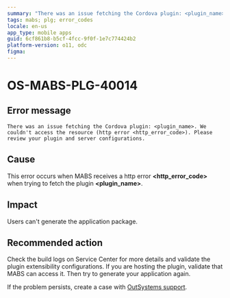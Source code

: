 ```yaml
---
summary: "There was an issue fetching the Cordova plugin: <plugin_name>. We couldn't access the resource (http error <http_error_code>). Please review your plugin and server configurations."
tags: mabs; plg; error_codes
locale: en-us
app_type: mobile apps
guid: 6cf861b8-b5cf-4fcc-9f0f-1e7c774424b2
platform-version: o11, odc
figma:
---
```


# OS-MABS-PLG-40014

## Error message

`There was an issue fetching the Cordova plugin: <plugin_name>. We couldn't
access the resource (http error <http_error_code>). Please review your plugin
and server configurations.`

## Cause

This error occurs when MABS receives a http error **&lt;http_error_code&gt;** when
trying to fetch the plugin **&lt;plugin_name&gt;**.

## Impact

Users can't generate the application package.

## Recommended action

Check the build logs on Service Center for more details and validate the plugin
extensibility configurations. If you are hosting the plugin, validate that MABS
can access it. Then try to generate your application again.

If the problem persists, create a case with [OutSystems
support](https://www.outsystems.com/support/portal/open-support-case?ErrorCode=OS-MABS-PLG-40014).
